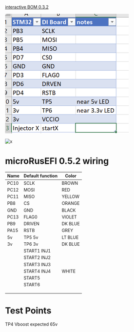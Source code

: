 


[interactive BOM 0.3.2](https://rusefi.com/docs/ibom/Common_Rail_MC33816_0.3.2.html)

![x](Hardware/MC33816_test_board/wires-0.3.2-table.png)

![x](Hardware/MC33816_test_board/wires-0.3.2-photo.png)


# microRusEFI 0.5.2 wiring

|Name        | Default function                    |  Color  |
|:---------- |:----------------------------------- | ------- |
| PC10       | SCLK                                | BROWN   |
| PC12       | MOSI                                | RED     |
| PC11       | MISO                                | YELLOW  |
| PB8        | CS                                  | ORANGE  |
| GND        | GND                                 | BLACK   |
| PC13       | FLAG0                               | VIOLET  |
| PB9        | DRIVEN                              | DK BLUE |
| PA15       | RSTB                                | GREY    |
| 5v         | TP5 5v                              | LT BLUE |
| 3v         | TP6 3v                              | DK BLUE |
|            | START1 INJ1                         |         |
|            | START2 INJ2                         |         |
|            | START3 INJ3                         |         |
|            | START4 INJ4                         | WHITE   |
|            | START5                              |         |
|            | START6                              |         |
|            |                                     |         |
|            |                                     |         |
|            |                                     |         |


# Test Points

TP4 Vboost expected 65v